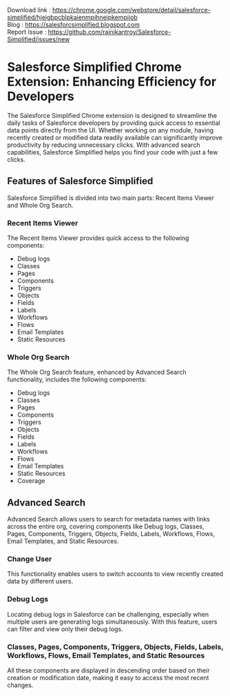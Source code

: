 Download link : https://chrome.google.com/webstore/detail/salesforce-simplified/hjeigbpcblpkaienmpihneipkempijob <br/>
Blog : https://salesforcsimplified.blogspot.com <br/>
Report Issue : https://github.com/rajnikantroy/Salesforce-Simplified/issues/new

# Salesforce Simplified Chrome Extension: Enhancing Efficiency for Developers

The Salesforce Simplified Chrome extension is designed to streamline the daily tasks of Salesforce developers by providing quick access to essential data points directly from the UI. Whether working on any module, having recently created or modified data readily available can significantly improve productivity by reducing unnecessary clicks. With advanced search capabilities, Salesforce Simplified helps you find your code with just a few clicks.

## Features of Salesforce Simplified

Salesforce Simplified is divided into two main parts: Recent Items Viewer and Whole Org Search.

### Recent Items Viewer

The Recent Items Viewer provides quick access to the following components:

- Debug logs
- Classes
- Pages
- Components
- Triggers
- Objects
- Fields
- Labels
- Workflows
- Flows
- Email Templates
- Static Resources

### Whole Org Search

The Whole Org Search feature, enhanced by Advanced Search functionality, includes the following components:

- Debug logs
- Classes
- Pages
- Components
- Triggers
- Objects
- Fields
- Labels
- Workflows
- Flows
- Email Templates
- Static Resources
- Coverage

## Advanced Search

Advanced Search allows users to search for metadata names with links across the entire org, covering components like Debug logs, Classes, Pages, Components, Triggers, Objects, Fields, Labels, Workflows, Flows, Email Templates, and Static Resources.

### Change User

This functionality enables users to switch accounts to view recently created data by different users.

### Debug Logs

Locating debug logs in Salesforce can be challenging, especially when multiple users are generating logs simultaneously. With this feature, users can filter and view only their debug logs.

### Classes, Pages, Components, Triggers, Objects, Fields, Labels, Workflows, Flows, Email Templates, and Static Resources

All these components are displayed in descending order based on their creation or modification date, making it easy to access the most recent changes.